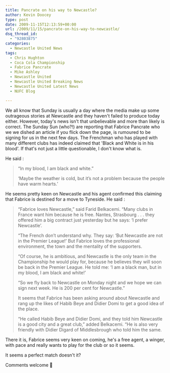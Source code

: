 ```yaml
---
title: Pancrate on his way to Newcastle?
author: Kevin Doocey
type: post
date: 2009-11-15T12:13:59+00:00
url: /2009/11/15/pancrate-on-his-way-to-newcastle/
dsq_thread_id:
  - "92803875"
categories:
  - Newcastle United News
tags:
  - Chris Hughton
  - Coca Cola Championship
  - Fabrice Pancrate
  - Mike Ashley
  - Newcastle United
  - Newcastle United Breaking News
  - Newcastle United Latest News
  - NUFC Blog

---
```

We all know that Sunday is usually a day where the media make up some outrageous stories at Newcastle and they haven't failed to produce today either. However, today's news isn't that unbelievable and more than likely is correct. The Sunday Sun (who?!) are reporting that Fabrice Pancrate who we we dished an article if you flick down the page, is rumoured to be signing for us  in the next few days. The Frenchman who has played with many different clubs has indeed claimed that 'Black and White is in his blood'. If that's not just a little questionable, I don't know what is.

He said :

> “In my blood, I am black and white.”
>
> ‘Maybe the weather is cold, but it’s not a problem because the people have warm hearts.’

He seems pretty keen on Newcastle and his agent confirmed this claiming that Fabrice is destined for a move to Tyneside. He said :

> “Fabrice loves Newcastle,” said Farid Belkacemi. “Many clubs in France want him because he is free. Nantes, Strasbourg . . . they offered him a big contract just yesterday but he says: ‘I prefer Newcastle’.
>
> “The French don’t understand why. They say: ‘But Newcastle are not in the Premier League!’ But Fabrice loves the professional environment, the town and the mentality of the supporters.
>
> “Of course, he is ambitious, and Newcastle is the only team in the Championship he would play for, because he believes they will soon be back in the Premier League. He told me: ‘I am a black man, but in my blood, I am black and white!’
>
> “So we fly back to Newcastle on Monday night and we hope we can sign next week. He is 200 per cent for Newcastle.”
>
> It seems that Fabrice has been asking around about Newcastle and rang up the likes of Habib Beye and Didier Domi to get a good idea of the place.
>
> “He called Habib Beye and Didier Domi, and they told him Newcastle is a good city and a great club,” added Belkacemi. “He is also very friendly with Didier Digard of Middlesbrough who told him the same.

There it is, Fabrice seems very keen on coming, he's a free agent, a winger, with pace and really wants to play for the club or so it seems.

It seems a perfect match doesn't it?

Comments welcome 🙂
